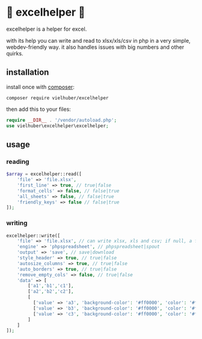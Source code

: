 # 📗 excelhelper 📗

excelhelper is a helper for excel.

with its help you can write and read to xlsx/xls/csv in php in a very simple, webdev-friendly way.
it also handles issues with big numbers and other quirks.

## installation

install once with [composer](https://getcomposer.org/):

```
composer require vielhuber/excelhelper
```

then add this to your files:

```php
require __DIR__ . '/vendor/autoload.php';
use vielhuber\excelhelper\excelhelper;
```

## usage

### reading

```php
$array = excelhelper::read([
    'file' => 'file.xlsx',
    'first_line' => true, // true|false
    'format_cells' => false, // false|true
    'all_sheets' => false, // false|true
    'friendly_keys' => false // false|true
]);
```

### writing

```php
excelhelper::write([
    'file' => 'file.xlsx', // can write xlsx, xls and csv; if null, a filename is suggested
    'engine' => 'phpspreadsheet', // phpspreadsheet|spout
    'output' => 'save', // save|download
    'style_header' => true, // true|false
    'autosize_columns' => true, // true|false
    'auto_borders' => true, // true|false
    'remove_empty_cols' => false, // true|false
    'data' => [
        ['a1','b1','c1'],
        ['a2','b2','c2'],
        [
          ['value' => 'a3', 'background-color': '#ff0000', 'color': '#ffffff', 'font-weight': 'bold', 'border': '1px solid #000', 'text-align': 'center'],
          ['value' => 'b3', 'background-color': '#ff0000', 'color': '#ffffff', 'font-weight': 'bold', 'border': '1px solid #000', 'text-align': 'left'],
          ['value' => 'c3', 'background-color': '#ff0000', 'color': '#ffffff', 'font-weight': 'bold', 'border': '1px solid #000', 'text-align': 'right'],
        ]
    ]
]);
```
